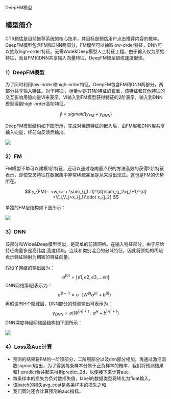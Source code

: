 DeepFM模型

## 模型简介

CTR预估是目前推荐系统的核心技术，其目标是预估用户点击推荐内容的概率。DeepFM模型包含FM和DNN两部分，FM模型可以抽取low-order特征，DNN可以抽取high-order特征。无需Wide&Deep模型人工特征工程。由于输入仅为原始特征，而且FM和DNN共享输入向量特征，DeepFM模型训练速度很快。

### 1）DeepFM模型

为了同时利用low-order和high-order特征，DeepFM包含FM和DNN两部分，两部分共享输入特征。对于特征i，标量wi是其1阶特征的权重，该特征和其他特征的交互影响用隐向量Vi来表示。Vi输入到FM模型获得特征的2阶表示，输入到DNN模型得到high-order高阶特征。

$$
\hat{y} = sigmoid(y_{FM} + y_{DNN})
$$

DeepFM模型结构如下图所示，完成对稀疏特征的嵌入后，由FM层和DNN层共享输入向量，经前向反馈后输出。

![](https://ai-studio-static-online.cdn.bcebos.com/8654648d844b4233b3a05e918dedc9b777cf786af2ba49af9a92fc00cd050ef3)

### 2）FM

FM模型不单可以建模1阶特征，还可以通过隐向量点积的方法高效的获得2阶特征表示，即使交叉特征在数据集中非常稀疏甚至是从来没出现过。这也是FM的优势所在。

$$
y_{FM}= <w,x> + \sum_{j_1=1}^{d}\sum_{j_2=j_1+1}^{d}<V_i,V_j>x_{j_1}\cdot x_{j_2}
$$

单独的FM层结构如下图所示：

![](https://ai-studio-static-online.cdn.bcebos.com/bda8da10940b43ada3337c03332fe06ad1cd95f7780243888050023be33fc88c)

### 3）DNN

该部分和Wide&Deep模型类似，是简单的前馈网络。在输入特征部分，由于原始特征向量多是高纬度,高度稀疏，连续和类别混合的分域特征，因此将原始的稀疏表示特征映射为稠密的特征向量。

假设子网络的输出层为：
$$
a^{(0)}=[e1,e2,e3,...en]
$$
DNN网络第l层表示为：
$$
a^{(l+1)}=\sigma{（W^{(l)}a^{(l)}+b^{(l)}）}
$$
再假设有H个隐藏层，DNN部分的预测输出可表示为：
$$
y_{DNN}= \sigma{(W^{|H|+1}\cdot a^H + b^{|H|+1})}
$$
DNN深度神经网络层结构如下图所示：

![](https://ai-studio-static-online.cdn.bcebos.com/df8159e1d56646fe868e8a3ed71c6a46f03c716ad1d74f3fae88800231e2f6d8)

### 4）Loss及Auc计算

* 预测的结果将FM的一阶项部分，二阶项部分以及dnn部分相加，再通过激活函数sigmoid给出，为了得到每条样本分属于正负样本的概率，我们将预测结果和1-predict合并起来得到predict_2d，以便接下来计算auc。
* 每条样本的损失为负对数损失值，label的数据类型将转化为float输入。
* 该batch的损失avg_cost是各条样本的损失之和
* 我们同时还会计算预测的auc指标。



